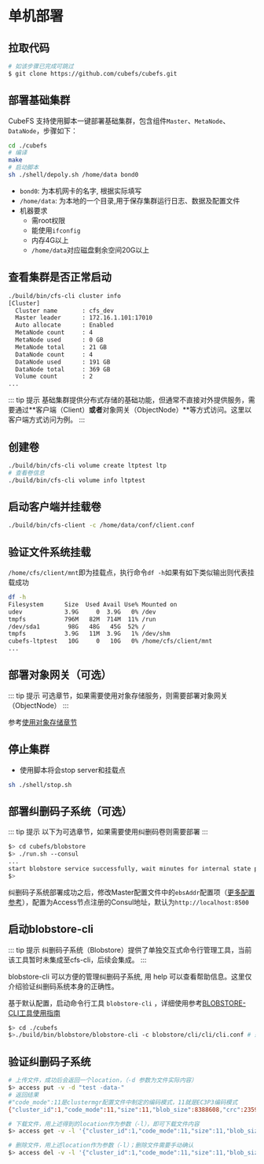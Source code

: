 # 单机部署

## 拉取代码
```bash
# 如该步骤已完成可跳过
$ git clone https://github.com/cubefs/cubefs.git
```

## 部署基础集群

CubeFS 支持使用脚本一键部署基础集群，包含组件`Master`、`MetaNode`、`DataNode`，步骤如下：

```bash
cd ./cubefs
# 编译
make
# 启动脚本
sh ./shell/depoly.sh /home/data bond0
```
+ `bond0`: 为本机网卡的名字, 根据实际填写
+ `/home/data`: 为本地的一个目录,用于保存集群运行日志、数据及配置文件
+ 机器要求
  + 需root权限
  + 能使用`ifconfig`
  + 内存4G以上
  + `/home/data`对应磁盘剩余空间20G以上

## 查看集群是否正常启动

```bash
./build/bin/cfs-cli cluster info
[Cluster]
  Cluster name       : cfs_dev
  Master leader      : 172.16.1.101:17010
  Auto allocate      : Enabled
  MetaNode count     : 4
  MetaNode used      : 0 GB
  MetaNode total     : 21 GB
  DataNode count     : 4
  DataNode used      : 191 GB
  DataNode total     : 369 GB
  Volume count       : 2
...
```

::: tip 提示
基础集群提供分布式存储的基础功能，但通常不直接对外提供服务，需要通过**客户端（Client）**或者**对象网关（ObjectNode）**等方式访问。这里以客户端方式访问为例。
:::

## 创建卷

```bash
./build/bin/cfs-cli volume create ltptest ltp
# 查看卷信息
./build/bin/cfs-cli volume info ltptest
```

## 启动客户端并挂载卷

```bash
./build/bin/cfs-client -c /home/data/conf/client.conf
```

## 验证文件系统挂载

`/home/cfs/client/mnt`即为挂载点，执行命令`df -h`如果有如下类似输出则代表挂载成功
```bash
df -h
Filesystem      Size  Used Avail Use% Mounted on
udev            3.9G     0  3.9G   0% /dev
tmpfs           796M   82M  714M  11% /run
/dev/sda1        98G   48G   45G  52% /
tmpfs           3.9G   11M  3.9G   1% /dev/shm
cubefs-ltptest   10G     0   10G   0% /home/cfs/client/mnt
...
```

## 部署对象网关（可选）

::: tip 提示
可选章节，如果需要使用对象存储服务，则需要部署对象网关（ObjectNode）
:::

参考[使用对象存储章节](../user-guide/objectnode.md)

## 停止集群
+ 使用脚本将会stop server和挂载点
```bash
sh ./shell/stop.sh
```

## 部署纠删码子系统（可选）

::: tip 提示
以下为可选章节，如果需要使用纠删码卷则需要部署
:::

```bash
$> cd cubefs/blobstore
$> ./run.sh --consul
...
start blobstore service successfully, wait minutes for internal state preparation
$>
```

纠删码子系统部署成功之后，修改Master配置文件中的`ebsAddr`配置项（[更多配置参考](../maintenance/configs/master.md)），配置为Access节点注册的Consul地址，默认为`http://localhost:8500`

## 启动blobstore-cli

::: tip 提示
纠删码子系统（Blobstore）提供了单独交互式命令行管理工具，当前该工具暂时未集成至cfs-cli，后续会集成。
:::

blobstore-cli 可以方便的管理纠删码子系统, 用 help 可以查看帮助信息。这里仅介绍验证纠删码系统本身的正确性。


基于默认配置，启动命令行工具 `blobstore-cli` ，详细使用参考[BLOBSTORE-CLI工具使用指南](../maintenance/tool.md)
```bash
$> cd ./cubefs
$>./build/bin/blobstore/blobstore-cli -c blobstore/cli/cli/cli.conf # 采用默认配置启动cli 工具进入命令行
```

## 验证纠删码子系统

```bash
# 上传文件，成功后会返回一个location，（-d 参数为文件实际内容）
$> access put -v -d "test -data-"
# 返回结果
#"code_mode":11是clustermgr配置文件中制定的编码模式，11就是EC3P3编码模式
{"cluster_id":1,"code_mode":11,"size":11,"blob_size":8388608,"crc":2359314771,"blobs":[{"min_bid":1844899,"vid":158458,"count":1}]}

# 下载文件，用上述得到的location作为参数（-l），即可下载文件内容
$> access get -v -l '{"cluster_id":1,"code_mode":11,"size":11,"blob_size":8388608,"crc":2359314771,"blobs":[{"min_bid":1844899,"vid":158458,"count":1}]}'

# 删除文件，用上述location作为参数（-l）；删除文件需要手动确认
$> access del -v -l '{"cluster_id":1,"code_mode":11,"size":11,"blob_size":8388608,"crc":2359314771,"blobs":[{"min_bid":1844899,"vid":158458,"count":1}]}'
```